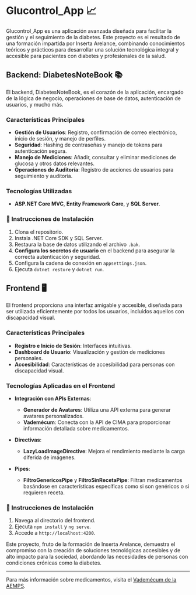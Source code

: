 # Glucontrol_App 📈

Glucontrol_App es una aplicación avanzada diseñada para facilitar la gestión y el seguimiento de la diabetes. Este proyecto es el resultado de una formación impartida por Inserta Arelance, combinando conocimientos teóricos y prácticos para desarrollar una solución tecnológica integral y accesible para pacientes con diabetes y profesionales de la salud.

## Backend: DiabetesNoteBook 📚

El backend, DiabetesNoteBook, es el corazón de la aplicación, encargado de la lógica de negocio, operaciones de base de datos, autenticación de usuarios, y mucho más.

### Características Principales

- **Gestión de Usuarios**: Registro, confirmación de correo electrónico, inicio de sesión, y manejo de perfiles.
- **Seguridad**: Hashing de contraseñas y manejo de tokens para autenticación segura.
- **Manejo de Mediciones**: Añadir, consultar y eliminar mediciones de glucosa y otros datos relevantes.
- **Operaciones de Auditoría**: Registro de acciones de usuarios para seguimiento y auditoría.

### Tecnologías Utilizadas

- **ASP.NET Core MVC**, **Entity Framework Core**, y **SQL Server**.

### 🚀 Instrucciones de Instalación

1. Clona el repositorio.
2. Instala .NET Core SDK y SQL Server.
3. Restaura la base de datos utilizando el archivo `.bak`.
4. **Configura los secretos de usuario** en el backend para asegurar la correcta autenticación y seguridad.
5. Configura la cadena de conexión en `appsettings.json`.
6. Ejecuta `dotnet restore` y `dotnet run`.

## Frontend 🖥️

El frontend proporciona una interfaz amigable y accesible, diseñada para ser utilizada eficientemente por todos los usuarios, incluidos aquellos con discapacidad visual.

### Características Principales

- **Registro e Inicio de Sesión**: Interfaces intuitivas.
- **Dashboard de Usuario**: Visualización y gestión de mediciones personales.
- **Accesibilidad**: Características de accesibilidad para personas con discapacidad visual.

### Tecnologías Aplicadas en el Frontend

- **Integración con APIs Externas**: 
  - **Generador de Avatares**: Utiliza una API externa para generar avatares personalizados.
  - **Vademécum**: Conecta con la API de CIMA para proporcionar información detallada sobre medicamentos.

- **Directivas**: 
  - **LazyLoadImageDirective**: Mejora el rendimiento mediante la carga diferida de imágenes.

- **Pipes**: 
  - **FiltroGenericosPipe** y **FiltroSinRecetaPipe**: Filtran medicamentos basándose en características específicas como si son genéricos o si requieren receta.

### 🚀 Instrucciones de Instalación

1. Navega al directorio del frontend.
2. Ejecuta `npm install` y `ng serve`.
3. Accede a `http://localhost:4200`.

Este proyecto, fruto de la formación de Inserta Arelance, demuestra el compromiso con la creación de soluciones tecnológicas accesibles y de alto impacto para la sociedad, abordando las necesidades de personas con condiciones crónicas como la diabetes.

---


Para más información sobre medicamentos, visita el [Vademécum de la AEMPS](https://cima.aemps.es/cima/publico/nomenclator.html).

